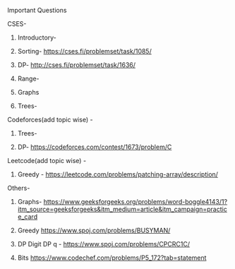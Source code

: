 Important Questions


CSES-
1. Introductory-

2. Sorting-
   https://cses.fi/problemset/task/1085/
  

4. DP- http://cses.fi/problemset/task/1636/

5. Range-

6. Graphs

7. Trees-


Codeforces(add topic wise) -
1. Trees-

2. DP-
   https://codeforces.com/contest/1673/problem/C

Leetcode(add topic wise) -

1. Greedy -
   https://leetcode.com/problems/patching-array/description/

Others-
1. Graphs-
https://www.geeksforgeeks.org/problems/word-boggle4143/1?itm_source=geeksforgeeks&itm_medium=article&itm_campaign=practice_card

2. Greedy
   https://www.spoj.com/problems/BUSYMAN/

3. DP
   Digit DP q - https://www.spoj.com/problems/CPCRC1C/

4. Bits
   https://www.codechef.com/problems/P5_172?tab=statement   

